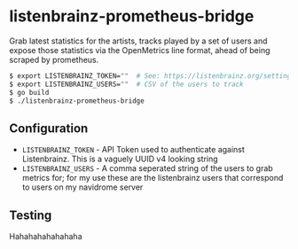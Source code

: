 # listenbrainz-prometheus-bridge

Grab latest statistics for the artists, tracks played by a set of users and expose those statistics via the OpenMetrics line format, ahead of being scraped by prometheus.

```bash
$ export LISTENBRAINZ_TOKEN=""  # See: https://listenbrainz.org/settings/
$ export LISTENBRAINZ_USERS=""  # CSV of the users to track
$ go build
$ ./listenbrainz-prometheus-bridge
```

## Configuration

* `LISTENBRAINZ_TOKEN` - API Token used to authenticate against Listenbrainz. This is a vaguely UUID v4 looking string
* `LISTENBRAINZ_USERS` - A comma seperated string of the users to grab metrics for; for my use these are the listenbrainz users that correspond to users on my navidrome server


## Testing

Hahahahahahahaha
